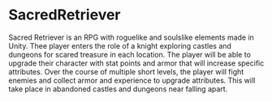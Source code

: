 # SacredRetriever
Sacred Retriever is an RPG with roguelike and soulslike elements made in Unity.
Thee player enters the role of a knight exploring castles and dungeons for scared treasure in each location. The player will be able to upgrade their character with stat points and armor that will increase specific attributes. Over the course of multiple short levels, the player will fight enemies and collect armor and experience to upgrade attributes. This will take place in abandoned castles and dungeons near falling apart.
